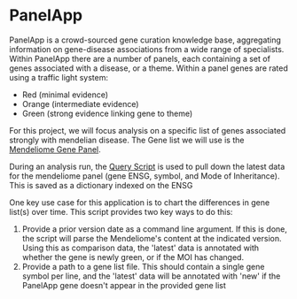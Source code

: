 # PanelApp

PanelApp is a crowd-sourced gene curation knowledge base, aggregating information on gene-disease
associations from a wide range of specialists. Within PanelApp there are a number of panels, each
containing a set of genes associated with a disease, or a theme. Within a panel genes are rated using
a traffic light system:

* Red (minimal evidence)
* Orange (intermediate evidence)
* Green (strong evidence linking gene to theme)

For this project, we will focus analysis on a specific list of genes associated strongly with mendelian
disease. The Gene list we will use is the [Mendeliome Gene Panel](https://panelapp.agha.umccr.org/panels/137/).

During an analysis run, the [Query Script](../reanalysis/query_panelapp.py) is used to pull down the latest data
for the mendeliome panel (gene ENSG, symbol, and Mode of Inheritance). This is saved as a dictionary indexed on
the ENSG

One key use case for this application is to chart the differences in gene list(s) over time. This script provides
two key ways to do this:

1. Provide a prior version date as a command line argument. If this is done, the script will parse the Mendeliome's
content at the indicated version. Using this as comparison data, the 'latest' data is annotated with whether the
gene is newly green, or if the MOI has changed.
2. Provide a path to a gene list file. This should contain a single gene symbol per line, and the 'latest' data will
be annotated with 'new' if the PanelApp gene doesn't appear in the provided gene list
